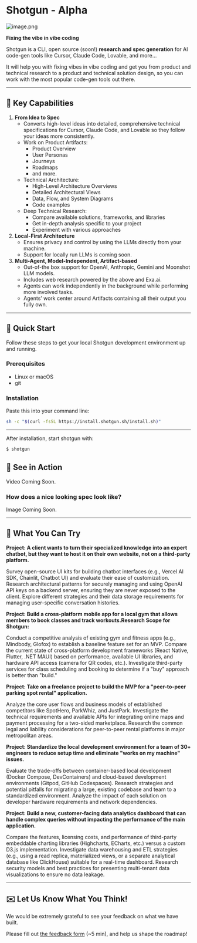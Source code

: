 # Shotgun - Alpha


![image.png](image.png)

**Fixing the vibe in vibe coding**

Shotgun is a CLI, open source (soon!) **research and spec generation** for AI code-gen tools like Cursor, Claude Code, Lovable, and more…

It will help you with fixing vibes in vibe coding and get you from product and technical research to a product and technical solution design, so you can work with the most popular code-gen tools out there.

---

## **🌟 Key Capabilities**

1. **From Idea to Spec**
    - Converts high-level ideas into detailed, comprehensive technical specifications for Cursor, Claude Code, and Lovable so they follow your ideas more consistently.
    - Work on Product Artifacts:
        - Product Overview
        - User Personas
        - Journeys
        - Roadmaps
        - and more.
    - Technical Architecture:
        - High-Level Architecture Overviews
        - Detailed Architectural Views
        - Data, Flow, and System Diagrams
        - Code examples
    - Deep Technical Research:
        - Compare available solutions, frameworks, and libraries
        - Get in-depth analysis specific to your project
        - Experiment with various approaches
2. **Local-First Architecture**
    - Ensures privacy and control by using the LLMs directly from your machine.
    - Support for locally run LLMs is coming soon.
3. **Multi-Agent, Model-Independent, Artifact-based**
    - Out-of-the box support for OpenAI, Anthropic, Gemini and Moonshot LLM models.
    - Includes web research powered by the above and Exa.ai.
    - Agents can work independently in the background while performing more involved tasks.
    - Agents’ work center around Artifacts containing all their output you fully own.

---

## **🚀 Quick Start**

Follow these steps to get your local Shotgun development environment up and running.

### **Prerequisites**

- Linux or macOS
- git

### **Installation**

Paste this into your command line:

```sh
sh -c "$(curl -fsSL https://install.shotgun.sh/install.sh)"
```

---

After installation, start shotgun with:

```jsx
$ shotgun
```

## **🎯 See in Action**

Video Coming Soon.

### How does a nice looking spec look like?

Image Coming Soon.

---

## **📸 What You Can Try**

**Project: A client wants to turn their specialized knowledge into an expert chatbot, but they want to host it on their own website, not on a third-party platform.**

<aside>

Survey open-source UI kits for building chatbot interfaces (e.g., Vercel AI SDK, Chainlit, Chatbot UI) and evaluate their ease of customization.
Research architectural patterns for securely managing and using OpenAI API keys on a backend server, ensuring they are never exposed to the client.
Explore different strategies and their data storage requirements for managing user-specific conversation histories.

</aside>

**Project: Build a cross-platform mobile app for a local gym that allows members to book classes and track workouts.Research Scope for Shotgun:**

<aside>

Conduct a competitive analysis of existing gym and fitness apps (e.g., Mindbody, Glofox) to establish a baseline feature set for an MVP.
Compare the current state of cross-platform development frameworks (React Native, Flutter, .NET MAUI) based on performance, available UI libraries, and hardware API access (camera for QR codes, etc.).
Investigate third-party services for class scheduling and booking to determine if a "buy" approach is better than "build."

</aside>

**Project: Take on a freelance project to build the MVP for a "peer-to-peer parking spot rental" application.**

<aside>

Analyze the core user flows and business models of established competitors like SpotHero, ParkWhiz, and JustPark.
Investigate the technical requirements and available APIs for integrating online maps and payment processing for a two-sided marketplace.
Research the common legal and liability considerations for peer-to-peer rental platforms in major metropolitan areas.

</aside>

**Project: Standardize the local development environment for a team of 30+ engineers to reduce setup time and eliminate "works on my machine" issues.**

<aside>

Evaluate the trade-offs between container-based local development (Docker Compose, DevContainers) and cloud-based development environments (Gitpod, GitHub Codespaces).
Research strategies and potential pitfalls for migrating a large, existing codebase and team to a standardized environment.
Analyze the impact of each solution on developer hardware requirements and network dependencies.

</aside>

**Project: Build a new, customer-facing data analytics dashboard that can handle complex queries without impacting the performance of the main application.**

<aside>

Compare the features, licensing costs, and performance of third-party embeddable charting libraries (Highcharts, ECharts, etc.) versus a custom D3.js implementation.
Investigate data warehousing and ETL strategies (e.g., using a read replica, materialized views, or a separate analytical database like ClickHouse) suitable for a real-time dashboard.
Research security models and best practices for presenting multi-tenant data visualizations to ensure no data leakage.

</aside>

---

## ✉️ Let Us Know What You Think!

We would be extremely grateful to see your feedback on what we have built. 

Please fill out [the feedback form](https://docs.google.com/forms/d/1ZiW7t9C9wKbMMDxBXvtw6Hv5jqDbtC6juoRTKOehcQY/edit?pli=1) (~5 min), and help us shape the roadmap!
